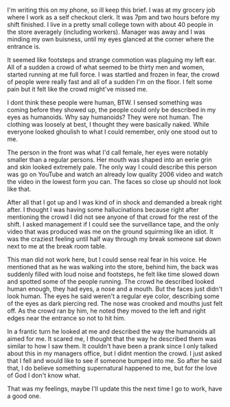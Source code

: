 I'm writing this on my phone, so ill keep this brief. I was at my grocery job where I work as a self checkout clerk. It was 7pm and two hours before my shift finished. I live in a pretty small college town with about 40 people in the store averagely (including workers). Manager was away and I was minding my own buisness, until my eyes glanced at the corner where the entrance is.

It seemed like footsteps and strange commotion was plaguing my left ear. All of a sudden a crowd of what seemed to be thirty men and women, started running at me full force. I was startled and frozen in fear, the crowd of people were really fast and all of a sudden I'm on the floor. I felt some pain but it felt like the crowd might've missed me.

I dont think these people were human, BTW. I sensed something was coming before they showed up, the people could only be described in my eyes as humanoids. Why say humanoids? They were not human. The clothing was loosely at best, I thought they were basically naked. While everyone looked ghoulish to what I could remember, only one stood out to me.

The person in the front was what I'd call female, her eyes were notably smaller than a regular persons. Her mouth was shaped into an eerie grin and skin looked extremely pale. The only way I could describe this person was go on YouTube and watch an already low quality 2006 video and watch the video in the lowest form you can. The faces so close up should not look like that.

After all that I got up and I was kind of in shock and demanded a break right after. I thought I was having some hallucinations because right after mentioning the crowd I did not see anyone of that crowd for the rest of the shift. I asked management if I could see the surveillance tape, and the only video that was produced was me on the ground squirming like an idiot. It was the craziest feeling until half way through my break someone sat down next to me at the break room table.

This man did not work here, but I could sense real fear in his voice. He mentioned that as he was walking into the store, behind him, the back was suddenly filled with loud noise and footsteps, he felt like time slowed down and spotted some of the people running. The crowd he described looked human enough, they had eyes, a nose and a mouth. But the faces just didn't look human. The eyes he said weren't a regular eye color, describing some of the eyes as dark piercing red. 
The nose was crooked and mouths just felt off. As the crowd ran by him,  he noted they moved to the left and right edges near the entrance so not to hit him.

In a frantic turn he looked at me and described the way the humanoids all aimed for me. It scared me, I thought that the way he described them was similar to how I saw them. It couldn't have been a prank since I only talked about this in my managers office, but I didnt mention the crowd. I just asked that I fell and would like to see if someone bumped into me. So after he said that, I do believe something supernatural happened to me, but for the love of God I don't know what.

That was my feelings, maybe I'll update this the next time I go to work, have a good one.